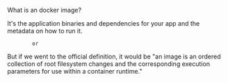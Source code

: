 What is an docker image?

It's the application binaries and dependencies for your app and the metadata on how to run it.

            or 

But if we went to the official definition, it would be "an image is an ordered collection of root filesystem changes and the corresponding execution parameters for use within a container runtime."


